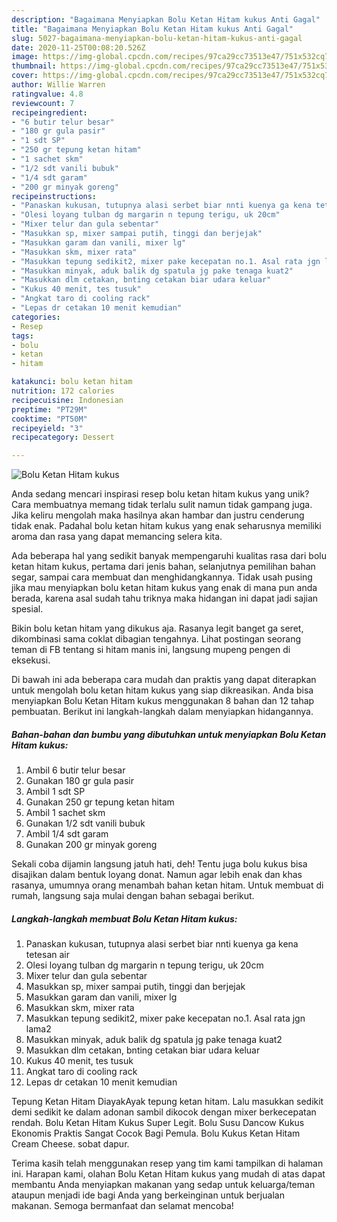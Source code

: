 ```yaml
---
description: "Bagaimana Menyiapkan Bolu Ketan Hitam kukus Anti Gagal"
title: "Bagaimana Menyiapkan Bolu Ketan Hitam kukus Anti Gagal"
slug: 5027-bagaimana-menyiapkan-bolu-ketan-hitam-kukus-anti-gagal
date: 2020-11-25T00:08:20.526Z
image: https://img-global.cpcdn.com/recipes/97ca29cc73513e47/751x532cq70/bolu-ketan-hitam-kukus-foto-resep-utama.jpg
thumbnail: https://img-global.cpcdn.com/recipes/97ca29cc73513e47/751x532cq70/bolu-ketan-hitam-kukus-foto-resep-utama.jpg
cover: https://img-global.cpcdn.com/recipes/97ca29cc73513e47/751x532cq70/bolu-ketan-hitam-kukus-foto-resep-utama.jpg
author: Willie Warren
ratingvalue: 4.8
reviewcount: 7
recipeingredient:
- "6 butir telur besar"
- "180 gr gula pasir"
- "1 sdt SP"
- "250 gr tepung ketan hitam"
- "1 sachet skm"
- "1/2 sdt vanili bubuk"
- "1/4 sdt garam"
- "200 gr minyak goreng"
recipeinstructions:
- "Panaskan kukusan, tutupnya alasi serbet biar nnti kuenya ga kena tetesan air"
- "Olesi loyang tulban dg margarin n tepung terigu, uk 20cm"
- "Mixer telur dan gula sebentar"
- "Masukkan sp, mixer sampai putih, tinggi dan berjejak"
- "Masukkan garam dan vanili, mixer lg"
- "Masukkan skm, mixer rata"
- "Masukkan tepung sedikit2, mixer pake kecepatan no.1. Asal rata jgn lama2"
- "Masukkan minyak, aduk balik dg spatula jg pake tenaga kuat2"
- "Masukkan dlm cetakan, bnting cetakan biar udara keluar"
- "Kukus 40 menit, tes tusuk"
- "Angkat taro di cooling rack"
- "Lepas dr cetakan 10 menit kemudian"
categories:
- Resep
tags:
- bolu
- ketan
- hitam

katakunci: bolu ketan hitam 
nutrition: 172 calories
recipecuisine: Indonesian
preptime: "PT29M"
cooktime: "PT50M"
recipeyield: "3"
recipecategory: Dessert

---
```



![Bolu Ketan Hitam kukus](https://img-global.cpcdn.com/recipes/97ca29cc73513e47/751x532cq70/bolu-ketan-hitam-kukus-foto-resep-utama.jpg)

Anda sedang mencari inspirasi resep bolu ketan hitam kukus yang unik? Cara membuatnya memang tidak terlalu sulit namun tidak gampang juga. Jika keliru mengolah maka hasilnya akan hambar dan justru cenderung tidak enak. Padahal bolu ketan hitam kukus yang enak seharusnya memiliki aroma dan rasa yang dapat memancing selera kita.

Ada beberapa hal yang sedikit banyak mempengaruhi kualitas rasa dari bolu ketan hitam kukus, pertama dari jenis bahan, selanjutnya pemilihan bahan segar, sampai cara membuat dan menghidangkannya. Tidak usah pusing jika mau menyiapkan bolu ketan hitam kukus yang enak di mana pun anda berada, karena asal sudah tahu triknya maka hidangan ini dapat jadi sajian spesial.

Bikin bolu ketan hitam yang dikukus aja. Rasanya legit banget ga seret, dikombinasi sama coklat dibagian tengahnya. Lihat postingan seorang teman di FB tentang si hitam manis ini, langsung mupeng pengen di eksekusi.


Di bawah ini ada beberapa cara mudah dan praktis yang dapat diterapkan untuk mengolah bolu ketan hitam kukus yang siap dikreasikan. Anda bisa menyiapkan Bolu Ketan Hitam kukus menggunakan 8 bahan dan 12 tahap pembuatan. Berikut ini langkah-langkah dalam menyiapkan hidangannya.

<!--inarticleads1-->

##### Bahan-bahan dan bumbu yang dibutuhkan untuk menyiapkan Bolu Ketan Hitam kukus:

1. Ambil 6 butir telur besar
1. Gunakan 180 gr gula pasir
1. Ambil 1 sdt SP
1. Gunakan 250 gr tepung ketan hitam
1. Ambil 1 sachet skm
1. Gunakan 1/2 sdt vanili bubuk
1. Ambil 1/4 sdt garam
1. Gunakan 200 gr minyak goreng


Sekali coba dijamin langsung jatuh hati, deh! Tentu juga bolu kukus bisa disajikan dalam bentuk loyang donat. Namun agar lebih enak dan khas rasanya, umumnya orang menambah bahan ketan hitam. Untuk membuat di rumah, langsung saja mulai dengan bahan sebagai berikut. 

<!--inarticleads2-->

##### Langkah-langkah membuat Bolu Ketan Hitam kukus:

1. Panaskan kukusan, tutupnya alasi serbet biar nnti kuenya ga kena tetesan air
1. Olesi loyang tulban dg margarin n tepung terigu, uk 20cm
1. Mixer telur dan gula sebentar
1. Masukkan sp, mixer sampai putih, tinggi dan berjejak
1. Masukkan garam dan vanili, mixer lg
1. Masukkan skm, mixer rata
1. Masukkan tepung sedikit2, mixer pake kecepatan no.1. Asal rata jgn lama2
1. Masukkan minyak, aduk balik dg spatula jg pake tenaga kuat2
1. Masukkan dlm cetakan, bnting cetakan biar udara keluar
1. Kukus 40 menit, tes tusuk
1. Angkat taro di cooling rack
1. Lepas dr cetakan 10 menit kemudian


Tepung Ketan Hitam DiayakAyak tepung ketan hitam. Lalu masukkan sedikit demi sedikit ke dalam adonan sambil dikocok dengan mixer berkecepatan rendah. Bolu Ketan Hitam Kukus Super Legit. Bolu Susu Dancow Kukus Ekonomis Praktis Sangat Cocok Bagi Pemula. Bolu Kukus Ketan Hitam Cream Cheese. sobat dapur. 

Terima kasih telah menggunakan resep yang tim kami tampilkan di halaman ini. Harapan kami, olahan Bolu Ketan Hitam kukus yang mudah di atas dapat membantu Anda menyiapkan makanan yang sedap untuk keluarga/teman ataupun menjadi ide bagi Anda yang berkeinginan untuk berjualan makanan. Semoga bermanfaat dan selamat mencoba!
